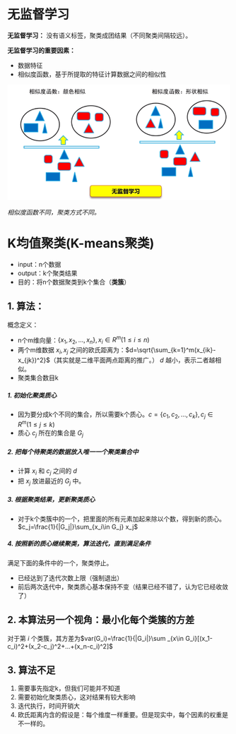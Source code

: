 # 无监督学习

**无监督学习：** 没有语义标签，聚类成团结果（不同聚类间隔较远）。

**无监督学习的重要因素：**

- 数据特征
- 相似度函数，基于所提取的特征计算数据之间的相似性

<img src="./pic/image-20210526230835323.png" style="zoom: 67%;" />

*相似度函数不同，聚类方式不同。*

# K均值聚类(K-means聚类)

- input：n个数据
- output：k个聚类结果
- 目的：将n个数据聚类到k个集合（**类簇**）

## 1. 算法：

概念定义：

- n个m维向量：$\{x_1,x_2,...,x_n\},x_i\in R^m(1\leq i\leq n)$
- 两个m维数据 $x_i,x_j$ 之间的欧氏距离为：$d=\sqrt{\sum_{k=1}^m(x_{ik}-x_{jk})^2}$（其实就是二维平面两点距离的推广。）
  $d$ 越小，表示二者越相似。
- 聚类集合数目k

##### 1. 初始化聚类质心

- 因为要分成k个不同的集合，所以需要k个质心。$c=\{c_1,c_2,...,c_k\},c_j\in R^m(1\leq j\leq k)$
- 质心 $c_j$ 所在的集合是 $G_j$

##### 2. 把每个待聚类的数据放入唯一一个聚类集合中

- 计算 $x_i$ 和 $c_j$ 之间的 $d$
- 把 $x_j$ 放进最近的 $G_j$ 中。

##### 3. 根据聚类结果，更新聚类质心

- 对于k个类簇中的一个，把里面的所有元素加起来除以个数，得到新的质心。$c_j=\frac{1}{|G_j|}\sum_{x_i\in G_j} x_j$

##### 4. 按照新的质心继续聚类，算法迭代，直到满足条件

满足下面的条件中的一个，聚类停止。

- 已经达到了迭代次数上限（强制退出）
- 前后两次迭代中，聚类质心基本保持不变（结果已经不错了，认为它已经收敛了）

## 2. 本算法另一个视角：最小化每个类簇的方差

对于第 $i$ 个类簇，其方差为$var(G_i)=\frac{1}{|G_i|}\sum _{x\in G_i}[(x_1-c_i)^2+(x_2-c_j)^2+...+(x_n-c_i)^2]$

## 3. 算法不足

1. 需要事先指定k，但我们可能并不知道
2. 需要初始化聚类质心，这对结果有较大影响
3. 迭代执行，时间开销大
4. 欧氏距离内含的假设是：每个维度一样重要。但是现实中，每个因素的权重是不一样的。
